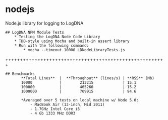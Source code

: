 # nodejs
Node.js library for logging to LogDNA

    ## LogDNA NPM Module Tests
        * Testing the LogDNA Node Code Library
        * TDD-style using Mocha and built-in assert library
        * Run with the following command:
            * mocha --timeout 10000 LDNodeLibraryTests.js
 
   +++++++++++++++++++++++++++++++++++++++++++++++++++++++
 
    ## Benchmarks
           **Total Lines**  |  **Throughput** (lines/s) | **RSS** (Mb)
           10000            |        213215             | 15.1
           100000           |        465260             | 15.2
           1000000          |        709915             | 94.6
 
           *Averaged over 5 tests on local machine w/ Node 5.0:
               - MacBook Air (13-inch, Mid 2011)
               - 1.7GHz Intel Core i5
               - 4 Gb 1333 MHz DDR3
